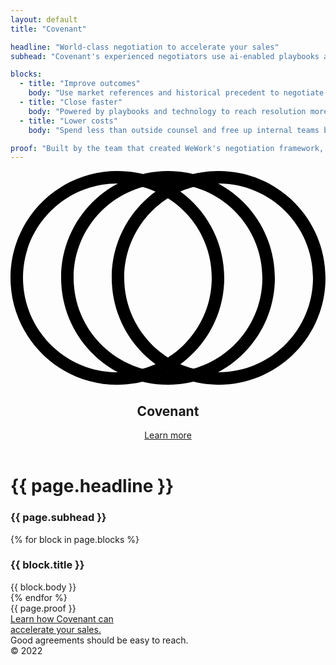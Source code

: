 ```yaml
---
layout: default
title: "Covenant"

headline: "World-class negotiation to accelerate your sales"
subhead: "Covenant's experienced negotiators use ai-enabled playbooks and deal data to seamlessly close customer agreements."

blocks:
  - title: "Improve outcomes"
    body: "Use market references and historical precedent to negotiate from a position of strength."
  - title: "Close faster"
    body: "Powered by playbooks and technology to reach resolution more efficiently."
  - title: "Lower costs"
    body: "Spend less than outside counsel and free up internal teams by reducing agreement cycles."

proof: "Built by the team that created WeWork's negotiation framework, battle-tested on 500,000 membership agreements and 500 leases across 30 countries."
---
```


<div class="max-w-3xl mx-auto">
  <header class="flex items-center pb-4 sm:pb-8 border-solid border-b border-blue-400">
    <svg class="w-8 sm:w-12 fill-white" version="1.1" xmlns="http://www.w3.org/2000/svg" xmlns:xlink="http://www.w3.org/1999/xlink" viewBox="0 0 252 171.1" xml:space="preserve">
      <path d="M85.5,10c41.7,0,75.5,33.9,75.5,75.5s-33.9,75.5-75.5,75.5S10,127.2,10,85.5S43.9,10,85.5,10 M85.5,0
               C38.3,0,0,38.3,0,85.5s38.3,85.5,85.5,85.5s85.5-38.3,85.5-85.5S132.8,0,85.5,0L85.5,0z"/>
      <path d="M166.5,10c41.7,0,75.5,33.9,75.5,75.5s-33.9,75.5-75.5,75.5s-75.5-33.9-75.5-75.5S124.8,10,166.5,10 M166.5,0
               c-47.2,0-85.5,38.3-85.5,85.5s38.3,85.5,85.5,85.5S252,132.8,252,85.5S213.7,0,166.5,0L166.5,0z"/>
      <path d="M126,10c41.7,0,75.5,33.9,75.5,75.5s-33.9,75.5-75.5,75.5s-75.5-33.9-75.5-75.5S84.4,10,126,10 M126,0
               C78.8,0,40.5,38.3,40.5,85.5s38.3,85.5,85.5,85.5s85.5-38.3,85.5-85.5S173.2,0,126,0L126,0z"/>
    </svg>
    <h2 class="font-dm-serif text-3xl sm:text-4xl ml-3">
      Covenant
    </h2>
    <a class="bg-blue-800 p-2 text-sm sm:text-base ml-auto hover:bg-blue-900 hidden sm:inline" href="mailto:contact@covenant.co">
      Learn more
    </a>
  </header>
  <h1 class="pt-8 sm:pt-16 font-oswald text-5xl sm:text-8xl lg:text-9xl tracking-tight text-green-200 uppercase relative">
    {{  page.headline }}
  </h1>
  <h3 class="text-xl leading-tight sm:text-2xl mt-4 sm:mt-8">
    {{ page.subhead  }}
  </h3>
  <div class="sm:flex gap-10 mt-6">
    {% for block in page.blocks %}
      <div class="basis-1/3 mt-2">
        <h3 class="font-semibold text-xl">{{ block.title }}</h3>
        <div class="text-blue-200 leading-tight sm:mt-1">{{ block.body }}</div>
      </div>
    {% endfor %}
  </div>
  <div class="font-oswald text-3xl sm:text-5xl text-blue-100 pt-8 sm:pt-16 mt-8 sm:mt-16 border-solid border-t border-blue-400">
    {{ page.proof  }}
  </div>
  <a class="block text-1xl sm:text-2xl mt-8 sm:mt-16 bg-blue-800 py-8 sm:py-16 text-center hover:bg-blue-900 leading-tight" href="mailto:contact@covenant.co">
    Learn how Covenant can<br class="sm:hidden"> accelerate your sales.
  </a>
  <footer class="text-blue-400 text-sm mt-16">
    Good agreements should be easy to reach. <div class="inline-block">© 2022</div>
  </footer>
</div>
